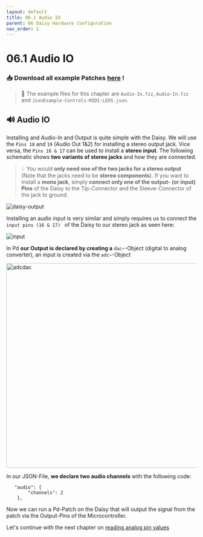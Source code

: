 ```yaml
---
layout: default
title: 06.1 Audio IO
parent: 06 Daisy Hardware Configuration
nav_order: 1
---
```


# 06.1 Audio IO

### 📥 Download all example Patches <a href="{{ site.baseurl }}/assets/diy-synth-example-files.zip" download>here</a> !
> 📖 The example files for this chapter are `Audio-In.fzz`, `Audio-In.fzz` and `JsonExample-Controls-MIDI-LEDS.json`.

## 🔊 Audio IO

Installing and Audio-In and Output is quite simple with the Daisy. We will use the `Pins 18` and `19` (Audio Out 1&2) for installing a stereo output jack. Vice versa, the `Pins 16 & 17` can be used to install a **stereo input**. The following schematic shows **two variants of stereo jacks** and how they are connected. 

> 💡 You would **only need one of the two jacks for a stereo output** (Note that the jacks need to be **stereo components**). If you want to install a **mono jack**, simply **connect only one of the output- (or input) Pins** of the Daisy to the Tip-Connector and the Sleeve-Connector of the jack to ground.

![daisy-output](https://github.com/user-attachments/assets/df8aa7e4-3f6c-4473-8cf3-afe06d2cd405)

Installing an audio input is very similar and simply requires us to connect the `input pins (16 & 17) ` of the Daisy to our stereo jack as seen here:

![input](https://github.com/user-attachments/assets/2805afaf-daa3-41de-94f8-77d5480e4f81)

In Pd **our Output is declared by creating a** `dac~`-Object (digital to analog converter), an input is created via the `adc~`-Object

<img width="540" alt="adcdac" src="https://github.com/user-attachments/assets/7ff89289-6b11-4387-8457-a90b1d99d014" />

In our JSON-File, **we declare two audio channels** with the following code:

```
   "audio": {
        "channels": 2
    },
```

Now we can run a Pd-Patch on the Daisy that will output the signal from the patch via the Output-Pins of the Microcontroller.

Let's continue with the next chapter on [reading analog pin values]({{site.baseurl}}/chapter-06/06-2-analog-read)

